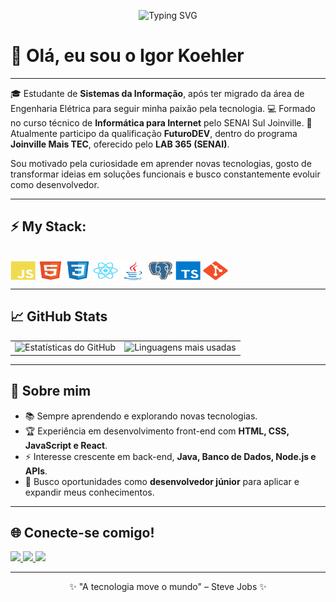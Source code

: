 <p align="center">
  <img src="https://readme-typing-svg.demolab.com?font=Fira+Code&weight=500&size=22&pause=1000&color=00C4FF&center=true&vCenter=true&width=800&lines=▹+Welcome+to+my+GitHub!+👋;▹+Eu+sou+Igor+Koehler,+Estudante+de+Programação+🚀" alt="Typing SVG" />

</p>


#

<h1> 👋 Olá, eu sou o Igor Koehler </h1>

---

<p>
🎓 Estudante de <b>Sistemas da Informação</b>, após ter migrado da área de Engenharia Elétrica para seguir minha paixão pela tecnologia.  
💻 Formado no curso técnico de <b>Informática para Internet</b> pelo SENAI Sul Joinville.  
🚀 Atualmente participo da qualificação <b>FuturoDEV</b>, dentro do programa <b>Joinville Mais TEC</b>, oferecido pelo <b>LAB 365 (SENAI)</b>.  

Sou motivado pela curiosidade em aprender novas tecnologias, gosto de transformar ideias em soluções funcionais e busco constantemente evoluir como desenvolvedor.
</p>

---

## ⚡ My Stack:
<div style="display: inline_block"><br>
  <img align="center" alt="logo-Js" height="30" width="40" src="https://raw.githubusercontent.com/devicons/devicon/master/icons/javascript/javascript-plain.svg">
  <img align="center" alt="logo-HTML" height="30" width="40" src="https://raw.githubusercontent.com/devicons/devicon/master/icons/html5/html5-original.svg">
  <img align="center" alt="logo-CSS" height="30" width="40" src="https://raw.githubusercontent.com/devicons/devicon/master/icons/css3/css3-original.svg">
  <img align="center" alt="logo-React" height="30" width="40" src="https://raw.githubusercontent.com/devicons/devicon/master/icons/react/react-original.svg">
  <img align="center" alt="logo-java" height="30" width="40" src="https://raw.githubusercontent.com/devicons/devicon/master/icons/java/java-original.svg">
  <img align="center" alt="logo-postgresql" height="30" width="40" src="https://raw.githubusercontent.com/devicons/devicon/master/icons/postgresql/postgresql-original.svg">
  <img align="center" alt="logo-Ts" height="30" width="40" src="https://raw.githubusercontent.com/devicons/devicon/master/icons/typescript/typescript-plain.svg">
  <img align="center" alt="logo-Git" height="30" width="40" src="https://raw.githubusercontent.com/devicons/devicon/master/icons/git/git-original.svg">
</div>

---

## 📈 GitHub Stats
<p align="center">
  <table>
    <tr>
      <td>
        <picture>
          <source 
            srcset="https://github-readme-stats.vercel.app/api?username=IgorKoehler15&show_icons=true&theme=dracula"
            media="(prefers-color-scheme: dark)" 
          />
          <source 
            srcset="https://github-readme-stats.vercel.app/api?username=IgorKoehler15&show_icons=true"
            media="(prefers-color-scheme: light), (prefers-color-scheme: no-preference)" 
          />
          <img src="https://github-readme-stats.vercel.app/api?username=IgorKoehler15&show_icons=true" alt="Estatísticas do GitHub" />
        </picture>
      </td>
      <td>
        <picture>
          <source 
            srcset="https://github-readme-stats.vercel.app/api/top-langs/?username=IgorKoehler15&layout=compact&langs_count=8&theme=dracula"
            media="(prefers-color-scheme: dark)" 
          />
          <source 
            srcset="https://github-readme-stats.vercel.app/api/top-langs/?username=IgorKoehler15&layout=compact&langs_count=8"
            media="(prefers-color-scheme: light), (prefers-color-scheme: no-preference)" 
          />
          <img src="https://github-readme-stats.vercel.app/api/top-langs/?username=IgorKoehler15&layout=compact&langs_count=8" alt="Linguagens mais usadas" />
        </picture>
      </td>
    </tr>
  </table>
</p>

---

## 🌱 Sobre mim
- 📚 Sempre aprendendo e explorando novas tecnologias.  
- 🏆 Experiência em desenvolvimento front-end com **HTML, CSS, JavaScript e React**.  
- ⚡ Interesse crescente em back-end, **Java, Banco de Dados, Node.js e APIs**.  
- 🔎 Busco oportunidades como **desenvolvedor júnior** para aplicar e expandir meus conhecimentos.  

---

## 🌐 Conecte-se comigo!
<div> 
  <a href="mailto:igorkoehler15@gmail.com">
    <img src="https://img.shields.io/badge/-Gmail-%23EA4335?style=for-the-badge&logo=gmail&logoColor=white">
  </a>

  <a href="https://www.linkedin.com/in/igor-koehler/" target="_blank">
    <img src="https://img.shields.io/badge/-LinkedIn-%230077B5?style=for-the-badge&logo=linkedin&logoColor=white">
  </a> 

  <a href="https://github.com/IgorKoehler15" target="_blank">
    <img src="https://img.shields.io/badge/-GitHub-000000?style=for-the-badge&logo=github&logoColor=white">
  </a> 
</div>


---

<p align="center">✨ "A tecnologia move o mundo" – Steve Jobs ✨</p>

